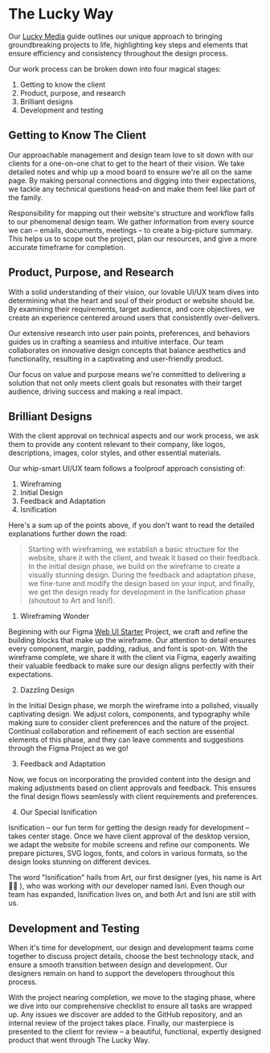 # The Lucky Way
Our [Lucky Media](https://www.luckymedia.dev) guide outlines our unique approach to bringing groundbreaking projects to life, highlighting key steps and elements that ensure efficiency and consistency throughout the design process.

Our work process can be broken down into four magical stages:
1. Getting to know the client
2. Product, purpose, and research
3. Brilliant designs
4. Development and testing

## Getting to Know The Client
Our approachable management and design team love to sit down with our clients for a one-on-one chat to get to the heart of their vision. We take detailed notes and whip up a mood board to ensure we're all on the same page. By making personal connections and digging into their expectations, we tackle any technical questions head-on and make them feel like part of the family.

Responsibility for mapping out their website's structure and workflow falls to our phenomenal design team. We gather information from every source we can – emails, documents, meetings – to create a big-picture summary. This helps us to scope out the project, plan our resources, and give a more accurate timeframe for completion.

## Product, Purpose, and Research
With a solid understanding of their vision, our lovable UI/UX team dives into determining what the heart and soul of their product or website should be. By examining their requirements, target audience, and core objectives, we create an experience centered around users that consistently over-delivers.

Our extensive research into user pain points, preferences, and behaviors guides us in crafting a seamless and intuitive interface. Our team collaborates on innovative design concepts that balance aesthetics and functionality, resulting in a captivating and user-friendly product.

Our focus on value and purpose means we're committed to delivering a solution that not only meets client goals but resonates with their target audience, driving success and making a real impact.

## Brilliant Designs
With the client approval on technical aspects and our work process, we ask them to provide any content relevant to their company, like logos, descriptions, images, color styles, and other essential materials.

Our whip-smart UI/UX team follows a foolproof approach consisting of:
1. Wireframing
2. Initial Design
3. Feedback and Adaptation
4. Isnification

Here's a sum up of the points above, if you don't want to read the detailed explanations further down the road:
> Starting with wireframing, we establish a basic structure for the website, share it with the client, and tweak it based on their feedback. In the initial design phase, we build on the wireframe to create a visually stunning design. During the feedback and adaptation phase, we fine-tune and modify the design based on your input, and finally, we get the design ready for development in the Isnification phase (shoutout to Art and Isni!).

1. Wireframing Wonder

Beginning with our Figma [Web UI Starter](https://www.figma.com/community/file/1243858237628374539) Project, we craft and refine the building blocks that make up the wireframe. Our attention to detail ensures every component, margin, padding, radius, and font is spot-on. With the wireframe complete, we share it with the client via Figma, eagerly awaiting their valuable feedback to make sure our design aligns perfectly with their expectations.

2. Dazzling Design

In the Initial Design phase, we morph the wireframe into a polished, visually captivating design. We adjust colors, components, and typography while making sure to consider client preferences and the nature of the project. Continual collaboration and refinement of each section are essential elements of this phase, and they can leave comments and suggestions through the Figma Project as we go!

3. Feedback and Adaptation

Now, we focus on incorporating the provided content into the design and making adjustments based on client approvals and feedback. This ensures the final design flows seamlessly with client requirements and preferences.

4. Our Special Isnification

Isnification – our fun term for getting the design ready for development – takes center stage. Once we have client approval of the desktop version, we adapt the website for mobile screens and refine our components. We prepare pictures, SVG logos, fonts, and colors in various formats, so the design looks stunning on different devices.

The word "Isnification" hails from Art, our first designer (yes, his name is Art 🤷‍♂️ ), who was working with our developer named Isni. Even though our team has expanded, Isnification lives on, and both Art and Isni are still with us.

## Development and Testing
When it's time for development, our design and development teams come together to discuss project details, choose the best technology stack, and ensure a smooth transition between design and development. Our designers remain on hand to support the developers throughout this process.

With the project nearing completion, we move to the staging phase, where we dive into our comprehensive checklist to ensure all tasks are wrapped up. Any issues we discover are added to the GitHub repository, and an internal review of the project takes place. Finally, our masterpiece is presented to the client for review – a beautiful, functional, expertly designed product that went through The Lucky Way.
